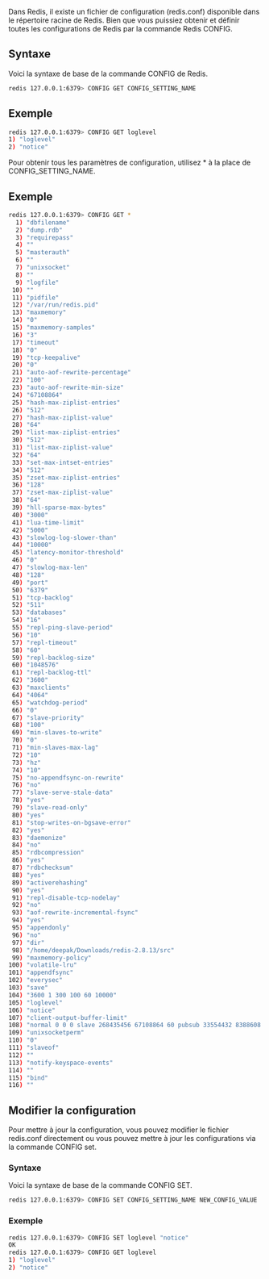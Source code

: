 Dans Redis, il existe un fichier de configuration (redis.conf) disponible dans le répertoire racine de Redis. Bien que vous puissiez obtenir et définir toutes les configurations de Redis par la commande Redis CONFIG.

## Syntaxe

Voici la syntaxe de base de la commande CONFIG de Redis.

```bash
redis 127.0.0.1:6379> CONFIG GET CONFIG_SETTING_NAME
```

## Exemple

```bash
redis 127.0.0.1:6379> CONFIG GET loglevel  
1) "loglevel" 
2) "notice"
```

Pour obtenir tous les paramètres de configuration, utilisez * à la place de CONFIG_SETTING_NAME.

## Exemple

```bash
redis 127.0.0.1:6379> CONFIG GET *  
  1) "dbfilename" 
  2) "dump.rdb" 
  3) "requirepass" 
  4) "" 
  5) "masterauth" 
  6) "" 
  7) "unixsocket" 
  8) "" 
  9) "logfile" 
 10) "" 
 11) "pidfile" 
 12) "/var/run/redis.pid" 
 13) "maxmemory" 
 14) "0"
 15) "maxmemory-samples" 
 16) "3" 
 17) "timeout" 
 18) "0" 
 19) "tcp-keepalive" 
 20) "0" 
 21) "auto-aof-rewrite-percentage" 
 22) "100" 
 23) "auto-aof-rewrite-min-size" 
 24) "67108864" 
 25) "hash-max-ziplist-entries" 
 26) "512" 
 27) "hash-max-ziplist-value" 
 28) "64" 
 29) "list-max-ziplist-entries" 
 30) "512" 
 31) "list-max-ziplist-value" 
 32) "64" 
 33) "set-max-intset-entries" 
 34) "512" 
 35) "zset-max-ziplist-entries" 
 36) "128" 
 37) "zset-max-ziplist-value" 
 38) "64" 
 39) "hll-sparse-max-bytes" 
 40) "3000" 
 41) "lua-time-limit" 
 42) "5000" 
 43) "slowlog-log-slower-than" 
 44) "10000" 
 45) "latency-monitor-threshold" 
 46) "0" 
 47) "slowlog-max-len" 
 48) "128" 
 49) "port" 
 50) "6379" 
 51) "tcp-backlog" 
 52) "511" 
 53) "databases" 
 54) "16" 
 55) "repl-ping-slave-period" 
 56) "10" 
 57) "repl-timeout" 
 58) "60" 
 59) "repl-backlog-size" 
 60) "1048576" 
 61) "repl-backlog-ttl" 
 62) "3600" 
 63) "maxclients" 
 64) "4064" 
 65) "watchdog-period" 
 66) "0" 
 67) "slave-priority" 
 68) "100" 
 69) "min-slaves-to-write" 
 70) "0" 
 71) "min-slaves-max-lag" 
 72) "10" 
 73) "hz" 
 74) "10" 
 75) "no-appendfsync-on-rewrite" 
 76) "no" 
 77) "slave-serve-stale-data" 
 78) "yes" 
 79) "slave-read-only" 
 80) "yes" 
 81) "stop-writes-on-bgsave-error" 
 82) "yes" 
 83) "daemonize" 
 84) "no" 
 85) "rdbcompression" 
 86) "yes"
 87) "rdbchecksum" 
 88) "yes" 
 89) "activerehashing" 
 90) "yes" 
 91) "repl-disable-tcp-nodelay" 
 92) "no" 
 93) "aof-rewrite-incremental-fsync" 
 94) "yes" 
 95) "appendonly" 
 96) "no" 
 97) "dir" 
 98) "/home/deepak/Downloads/redis-2.8.13/src" 
 99) "maxmemory-policy" 
100) "volatile-lru" 
101) "appendfsync" 
102) "everysec" 
103) "save" 
104) "3600 1 300 100 60 10000" 
105) "loglevel" 
106) "notice" 
107) "client-output-buffer-limit" 
108) "normal 0 0 0 slave 268435456 67108864 60 pubsub 33554432 8388608 60" 
109) "unixsocketperm" 
110) "0" 
111) "slaveof" 
112) "" 
113) "notify-keyspace-events" 
114) "" 
115) "bind" 
116) "" 
```

## Modifier la configuration

Pour mettre à jour la configuration, vous pouvez modifier le fichier redis.conf directement ou vous pouvez mettre à jour les configurations via la commande CONFIG set.

### Syntaxe

Voici la syntaxe de base de la commande CONFIG SET.

```bash
redis 127.0.0.1:6379> CONFIG SET CONFIG_SETTING_NAME NEW_CONFIG_VALUE
```

### Exemple

```bash
redis 127.0.0.1:6379> CONFIG SET loglevel "notice" 
OK 
redis 127.0.0.1:6379> CONFIG GET loglevel  
1) "loglevel" 
2) "notice"
```